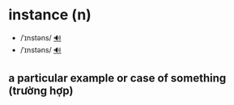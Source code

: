# instance (n)

- /ˈɪnstəns/ [🔊](https://www.oxfordlearnersdictionaries.com/media/english/uk_pron/i/ins/insta/instance__gb_1.mp3)
- /ˈɪnstəns/ [🔊](https://www.oxfordlearnersdictionaries.com/media/english/us_pron/i/ins/insta/instance__us_2.mp3)

## a particular example or case of something (trường hợp)